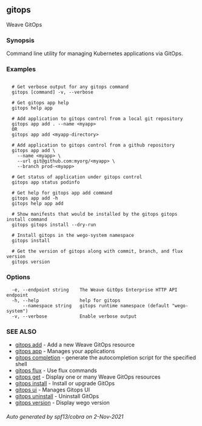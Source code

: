 ## gitops

Weave GitOps

### Synopsis

Command line utility for managing Kubernetes applications via GitOps.

### Examples

```

  # Get verbose output for any gitops command
  gitops [command] -v, --verbose

  # Get gitops app help
  gitops help app

  # Add application to gitops control from a local git repository
  gitops app add . --name <myapp>
  OR
  gitops app add <myapp-directory>

  # Add application to gitops control from a github repository
  gitops app add \
    --name <myapp> \
    --url git@github.com:myorg/<myapp> \
    --branch prod-<myapp>

  # Get status of application under gitops control
  gitops app status podinfo

  # Get help for gitops app add command
  gitops app add -h
  gitops help app add

  # Show manifests that would be installed by the gitops gitops install command
  gitops gitops install --dry-run

  # Install gitops in the wego-system namespace
  gitops install

  # Get the version of gitops along with commit, branch, and flux version
  gitops version

```

### Options

```
  -e, --endpoint string    The Weave GitOps Enterprise HTTP API endpoint
  -h, --help               help for gitops
      --namespace string   gitops runtime namespace (default "wego-system")
  -v, --verbose            Enable verbose output
```

### SEE ALSO

* [gitops add](gitops_add.md)	 - Add a new Weave GitOps resource
* [gitops app](gitops_app.md)	 - Manages your applications
* [gitops completion](gitops_completion.md)	 - generate the autocompletion script for the specified shell
* [gitops flux](gitops_flux.md)	 - Use flux commands
* [gitops get](gitops_get.md)	 - Display one or many Weave GitOps resources
* [gitops install](gitops_install.md)	 - Install or upgrade GitOps
* [gitops ui](gitops_ui.md)	 - Manages Gitops UI
* [gitops uninstall](gitops_uninstall.md)	 - Uninstall GitOps
* [gitops version](gitops_version.md)	 - Display wego version

###### Auto generated by spf13/cobra on 2-Nov-2021
